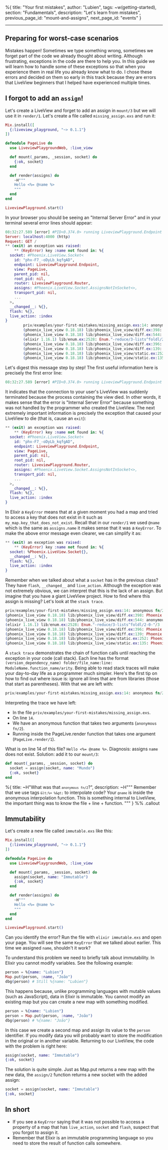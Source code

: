 %{
title: "Your first mistakes",
author: "Lubien",
tags: ~w(getting-started),
section: "Fundamentals",
description: "Let's learn from mistakes",
previous_page_id: "mount-and-assigns",
next_page_id: "events"
}

---

## Preparing for worst-case scenarios

Mistakes happen! Sometimes we type something wrong, sometimes we forget part of the code we already thought about writing. Although frustrating, exceptions in the code are there to help you. In this guide we will learn how to handle some of these exceptions so that when you experience them in real life you already know what to do. I chose these errors and decided on them so early in this track because they are errors that LiveView beginners that I helped have experienced multiple times.

## I forgot to add an `assign`!

Let's create a LiveView and forget to add an assign in `mount/3` but we will use it in `render/1`. Let's create a file called `missing_assign.exs` and run it:

```elixir
Mix.install([
  {:liveview_playground, "~> 0.1.1"}
])

defmodule PageLive do
  use LiveviewPlaygroundWeb, :live_view

  def mount(_params, _session, socket) do
    {:ok, socket}
  end

  def render(assigns) do
    ~H"""
    Hello <%= @name %>
    """
  end
end

LiveviewPlayground.start()
```

In your browser you should be seeing an "Internal Server Error" and in your terminal several error lines should appear:

```elixir
08:32:27.589 [error] #PID<0.374.0> running LiveviewPlayground.Endpoint (connection #PID<0.372.0>, stream id 2) terminated
Server: localhost:4000 (http)
Request: GET /
** (exit) an exception was raised:
    ** (KeyError) key :name not found in: %{
  socket: #Phoenix.LiveView.Socket<
    id: "phx-F7_-oDyLb_kqfgAD",
    endpoint: LiveviewPlayground.Endpoint,
    view: PageLive,
    parent_pid: nil,
    root_pid: nil,
    router: LiveviewPlayground.Router,
    assigns: #Phoenix.LiveView.Socket.AssignsNotInSocket<>,
    transport_pid: nil,
    ...
  >,
  __changed__: %{},
  flash: %{},
  live_action: :index
}
        priv/examples/your-first-mistakes/missing_assign.exs:14: anonymous fn/2 in PageLive.render/1
        (phoenix_live_view 0.18.18) lib/phoenix_live_view/diff.ex:398: Phoenix.LiveView.Diff.traverse/7
        (phoenix_live_view 0.18.18) lib/phoenix_live_view/diff.ex:544: anonymous fn/4 in Phoenix.LiveView.Diff.traverse_dynamic/7
        (elixir 1.16.1) lib/enum.ex:2528: Enum."-reduce/3-lists^foldl/2-0-"/3
        (phoenix_live_view 0.18.18) lib/phoenix_live_view/diff.ex:396: Phoenix.LiveView.Diff.traverse/7
        (phoenix_live_view 0.18.18) lib/phoenix_live_view/diff.ex:139: Phoenix.LiveView.Diff.render/3
        (phoenix_live_view 0.18.18) lib/phoenix_live_view/static.ex:252: Phoenix.LiveView.Static.to_rendered_content_tag/4
        (phoenix_live_view 0.18.18) lib/phoenix_live_view/static.ex:135: Phoenix.LiveView.Static.render/3
```

Let's digest this message step by step! The first useful information here is precisely the first error line:

```elixir
08:32:27.589 [error] #PID<0.374.0> running LiveviewPlayground.Endpoint (connection #PID<0.372.0>, stream id 2) terminated
```

It indicates that the connection to your user's LiveView was suddenly terminated because the process containing the view died. In other words, it makes sense that the error is "Internal Server Error" because something was not handled by the programmer who created the LiveView. The next extremely important information is precisely the exception that caused your LiveView to die (that is, cause an `exit`):

```elixir
** (exit) an exception was raised:
    ** (KeyError) key :name not found in: %{
  socket: #Phoenix.LiveView.Socket<
    id: "phx-F7_-oDyLb_kqfgAD",
    endpoint: LiveviewPlayground.Endpoint,
    view: PageLive,
    parent_pid: nil,
    root_pid: nil,
    router: LiveviewPlayground.Router,
    assigns: #Phoenix.LiveView.Socket.AssignsNotInSocket<>,
    transport_pid: nil,
    ...
  >,
  __changed__: %{},
  flash: %{},
  live_action: :index
}
```

In Elixir a `KeyError` means that at a given moment you had a map and tried to access a key that does not exist in it such as `my_map.key_that_does_not_exist`. Recall that in our `render/1` we used `@name` which is the same as `assigns.name` it makes sense that it was a `KeyError`. To make the above error message even clearer, we can simplify it as:

```elixir
** (exit) an exception was raised:
    ** (KeyError) key :name not found in: %{
  socket: %Phoenix.LiveView.Socket{},
  __changed__: %{},
  flash: %{},
  live_action: :index
}
```

Remember when we talked about what a `socket` has in the previous class? They have `flash`, `__changed__` and `live_action`. Although the exception was not extremely obvious, we can interpret that this is the lack of an assign. But imagine that you have a giant LiveView project. How to find where this assign is missing? Let's look at the `stack trace`.

```elixir
priv/examples/your-first-mistakes/missing_assign.exs:14: anonymous fn/2 in PageLive.render/1
(phoenix_live_view 0.18.18) lib/phoenix_live_view/diff.ex:398: Phoenix.LiveView.Diff.traverse/7
(phoenix_live_view 0.18.18) lib/phoenix_live_view/diff.ex:544: anonymous fn/4 in Phoenix.LiveView.Diff.traverse_dynamic/7
(elixir 1.16.1) lib/enum.ex:2528: Enum."-reduce/3-lists^foldl/2-0-"/3
(phoenix_live_view 0.18.18) lib/phoenix_live_view/diff.ex:396: Phoenix.LiveView.Diff.traverse/7
(phoenix_live_view 0.18.18) lib/phoenix_live_view/diff.ex:139: Phoenix.LiveView.Diff.render/3
(phoenix_live_view 0.18.18) lib/phoenix_live_view/static.ex:252: Phoenix.LiveView.Static.to_rendered_content_tag/4
(phoenix_live_view 0.18.18) lib/phoenix_live_view/static.ex:135: Phoenix.LiveView.Static.render/3
```

A `stack trace` demonstrates the chain of function calls until reaching the exception in your code (call stack). Each line has the format `(version_dependency_name) folder/file_name:line: ModuleName.function_name/arity`. Being able to read stack traces will make your day-to-day life as a programmer much simpler. Here's the first tip on how to find out where issue is: ignore all lines that are from libraries (those that start as parentheses). With that we are left with:

```elixir
priv/examples/your-first-mistakes/missing_assign.exs:14: anonymous fn/2 in PageLive.render/1
```

Interpreting the trace we have left:

- In the file `priv/examples/your-first-mistakes/missing_assign.exs`.
- On line `14`.
- We have an anonymous function that takes two arguments (`anonymous fn/2`).
- Running inside the PageLive.render function that takes one argument (`PageLive.render/1`).

What is on line 14 of this file? `Hello <%= @name %>`. Diagnosis: assigns `name` does not exist. Solution: add it to our `mount/3`:

```elixir
def mount(_params, _session, socket) do
  socket = assign(socket, name: "Mundo")
  {:ok, socket}
end
```

%{
title: ~H"What was that <code>`anonymous fn/2`</code>?",
description: ~H"""
Remember that we use tags <code>`&lt;%= %&gt;`</code> to interpolate code? Your <code>`@name`</code> is inside the anonymous interpolation function. This is something internal to LiveView, the important thing was to know the file + line + function.
"""
} %% .callout

## Immutability

Let's create a new file called `immutable.exs` like this:

```elixir
Mix.install([
  {:liveview_playground, "~> 0.1.1"}
])

defmodule PageLive do
  use LiveviewPlaygroundWeb, :live_view

  def mount(_params, _session, socket) do
    assign(socket, name: "Immutable")
    {:ok, socket}
  end

  def render(assigns) do
    ~H"""
    Hello <%= @name %>
    """
  end
end

LiveviewPlayground.start()
```

Can you identify the error? Run the file with `elixir immutable.exs` and open your page. You will see the same `KeyError` that we talked about earlier. This time we assigned `name`, shouldn't it work?

To understand this problem we need to briefly talk about immutability. In Elixir you cannot modify variables. See the following example:

```elixir
person = %{name: "Lubien"}
Map.put(person, :name, "João")
dbg(person) # Still %{name: "Lubien"}
```

This happens because, unlike programming languages with mutable values (such as JavaScript), data in Elixir is immutable. You cannot modify an existing map but you can create a new map with something modified.

```elixir
person = %{name: "Lubien"}
person = Map.put(person, :name, "João")
dbg(person) # %{name: "João"}
```

In this case we create a second map and assign its value to the `person` identifier. If you modify data you will probably want to store the modification in the original or in another variable. Returning to our LiveView, the code with the problem is right here:

```elixir
assign(socket, name: "Immutable")
{:ok, socket}
```

The solution is quite simple. Just as Map.put returns a new map with the new data, the `assign/2` function returns a new socket with the added assign:

```elixir
socket = assign(socket, name: "Immutable")
{:ok, socket}
```

## In short

- If you see a `KeyError` saying that it was not possible to access a property of a map that has `live_action`, `socket` and `flash`, suspect that you forgot to assign it.
- Remember that Elixir is an immutable programming language so you need to store the result of function calls somewhere.
